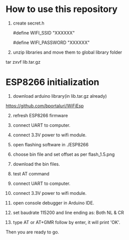 # How to use this repository

1. create secret.h

    #define WIFI_SSID "XXXXXX"

    #define WIFI_PASSWORD "XXXXXX"

2. unzip libraries and move them to global library folder

  tar zxvf lib.tar.gz


# ESP8266 initialization

1. download arduino library(in lib.tar.gz already)

  https://github.com/bportaluri/WiFiEsp

2. refresh ESP8266 firmware

  1. connect UART to computer.

  2. connect 3.3V power to wifi module.

  3. open flashing software in ./ESP8266

  4. choose bin file and set offset as per flash_1.5.png

  5. download the bin files.

3. test AT command

  1. connect UART to computer.

  2. connect 3.3V power to wifi module.

  3. open console debugger in Arduino IDE.

  4. set baudrate 115200 and line ending as: Both NL & CR

  5. type AT or AT+GMR follow by enter, it will print 'OK'.

Then you are ready to go.
